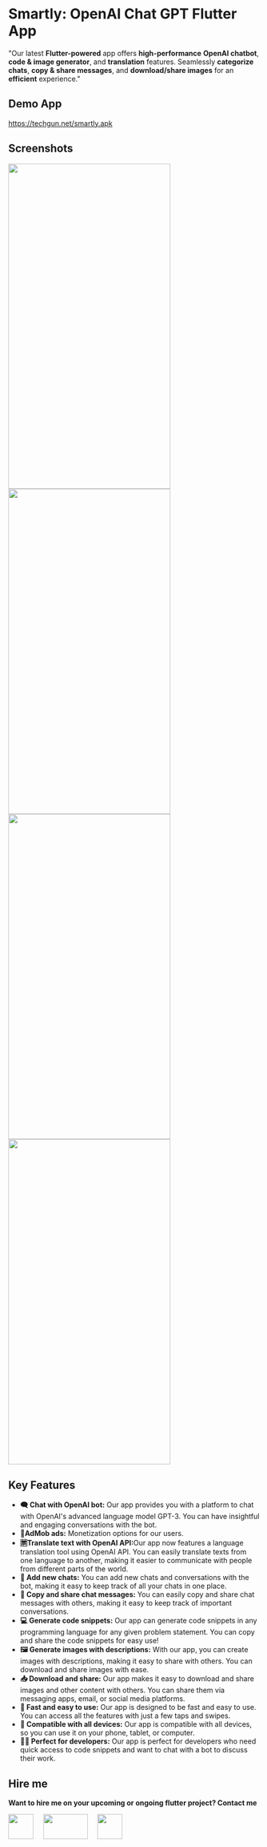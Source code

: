 # Smartly: OpenAI Chat GPT Flutter App

"Our latest <b>Flutter-powered</b> app offers <b>high-performance</b> <b>OpenAI chatbot</b>, <b>code & image generator</b>, and <b>translation</b> features. Seamlessly <b>categorize chats</b>, <b>copy & share messages</b>, and <b>download/share images</b> for an <b>efficient</b> experience."

## Demo App
https://techgun.net/smartly.apk

## Screenshots
<p><img alt="" src="https://lh3.googleusercontent.com/eP91Q96C8RXtqtPcy074ZLnlGsParwYnkqwjwp3O8AKv5-ys8QuaMZAknir8WRmOln1Xy5nzSD1xndLllmN7d1rw_VZ6qzBR2s3FZcAE3e5Mo1mnXYUS9ujOHojgOblV2QMcWBFcfGlVySu4ji8TteZgh1wf_CMKwqKoTFyZ2OV_QRVi_Czs2jXE7IFCSNsEDW7b2kQK1RYnda8--2x2MtOOUYw-OZlGlo614rHsphMpKFODp9Qw4jM9FKzghSX6K63y2Nq36borWg4LU771hYX87zKaZuLI51wBPPGcEKx8bNv5Gara8dPW6BggKKR7ucPLA3SBXej4rnU8w0nMUdOa5zge9T_9UPbHGYImCZHI1y6H0-LMCdsNXVYt3oDLeovswwJS5cVpqHojiyaY9fiIwECPAz1k42pTGtdVc5qwS83enz4B-l82cbEr9wj-L3kQgFTnBKeUT8bvte8_DuOqaASa86H5cDLJP6AJT8fRp07gt6NUcAVKfBOYMogj3BEqvP_IhUhsIcOuxnIjs9a6jmFO92lLO4b7WAjVOV2iNjeZbHfRb6nvOe3WU1vBzWC11jLwCOf9IRNMbgBcSYmGWdN_YDnJh2ejw0qH_VtWslqG7otCYEVJWXOlYu8kWUlbjQEeD31e0SXFjeIH_2UwNyI3hDsiTqqLx2At3Xo-nmfhVENja7X4CkIR4qWRoEiwmYICv9v9vTvzXRAr0kTkVzfLhy1Js8a5U4UGjVpnNlQJk1JGSu044t9C6tozh7B-DqLVRxoNDv9yBPzsy7fHt73uUORJaiW-avyfoOQS6UJg9z8lUFX6LVfxeyX5Y1hkxnOB3B784nQI2hG1ixNZMQDLoRSEdJtDOvP6_mmyxvm0JgMq2lF5UBkUvQYod9HYSr7OUyevam4aN9B0WAWPwwBTSnV3rPnKGx3UroM-=w325-h649-no?authuser=0" /><img alt="" src="https://lh3.googleusercontent.com/GngGqAI1qyMIuvS282A_gPNcCM4uB_JXV-4mQBf07xXSubwB9GdaAqHoufqrkFTEnuUr7cVEb_c9bNQq4cGvifHRnL1IdJ3mqXpUn3cHUjBDBPMrtWpAff0tmTpz2d-T3RTHSiljA5Yl3wN6RfSIK_hLKjSSe2ubKfMA7nRwJVgB5R2-gYKnjnZ98GJXuYolInD86-NvsANrkUkiviaPNNvwo20PVTLOI0-YnY47x7vPieBHESydmLJx5TYCNw8C7H2gfp5m4i1IhwnmY4RyEPe3mAsIUXFiZeQV1K9fPZhL6FZ0xrEoPd7Xp33R7SBV1yA1dYuENffzpakK2TukE-kgDiHA01_GcpK35JxHlLuvXrOCl0nF4pN0ifJNJ6uhLq8LvRsnFNu0G1Zcd311dipiA5OY47Iio_kz8ZLF3YPWFgcuiTFzC9CZpCIz8RkseUKiGX4R2U_9Xz1T6J7MfW3-c1zh992lXIfH6xikRK3G3UlEicjHoG3tVEGLrp9jCbuuXW-H1ImbpS4Xk7DBpzMOJN-mPKYTxNcn-5xFxAS1bxoJH99yCtMkkz84fcoZ3AQHfJUBG7DRcbbdjlNUiz6FHyoF0Qw556HUykfUGXnAHC1kRsJUfFzFm6QKXt6P8WhMJjZY4jPFCzJ55WQAE8m9J-8AwYO7bWwyxpAlRc4si6-1V34lzuhKigCOgJvZgLPCoDp9b5u9hNjIvyfe4rmI9_pSk5fMdnHHqBnSNANUI8cRN2w8_mhHKQ34uintXwEwKmR_JXX6-wRxvV3IaC5OdHzyUpdDx712156p50b3AOd8CpKXrdAaEIPKQhY7cEUFMvdWsM18HLpWjwpBIzfFHll9AYLOEmGoA-JANzuiUpnDUGA4Zz7rKie2iHOtp9C4NFiIhyo0e89-sevG2oOBF7rW8YIcDkbaxd3NRezl=w325-h649-no?authuser=0" style="height:649px; width:324px" /><img alt="" src="https://lh3.googleusercontent.com/9xYe4LoTFVxNb3gwLPOuX0SU09Ox2nuRG4c0A2wtXGNM76_ZAHgxigNpBQVB4pIYkFKHbiROPgeZ2dDoZRJfeCf2K9rn5hQuVnEP9bmDhLIjG9T_nDtDEfHkkRo5qNyfnqRF7yJttwWtxc6X7N82OFqIYE3vQRDgR9lem9QrCsiU0B4kdDyrcryy2MTPbisJovtcnkxR9IL8vOcyrCrbjQubUOAlT91Fs12VsOhre0Ehz4bMV-9RYObOsUD5ol32pSTrZHeqwMf9gnNIzza3YueTSOsT8YvTlRsktKeWnvJcILL5o_ZU21VrABVYChXP7-kX99UfBW4Z95vksXi0K_al93dd8utU-2_9igWhbeIhCDvnHzDe9dPgbktkXFDUJNpf7IJaqdQcSTZ18aYTULlY0OaNUPUlebrbyQ741W_PHV8w3qkShdPig_6aPDMFyyAQ33aM6DoZu_UNnb8Ht1H5U4FGq0R8fdQmtiFOT7RjzpbFH_2ZSduTQVKZTio3AxLZRpkMb7chbUJvidhMlk2fV1FOrPv-QRkdpLIHc5XdraWRIzQVIyCr-4thw66C15QcMo4EaejwVJw7St4wZYV9vGyRFZBbKhggefKgJ7bFnEMweDvbLId-VCdPq3S78lBdoIlUUzTEZFIpIOEwLP8YXUxuG3vaQIE34BJiQDFOm_7svPIfvBsKg-Zh_IHLtDtURxcKRZ7venc_goyvltu7RyIm4aizR8KEcusVN5p-V2MGytBPZNiURWvtgYPNcYB-UltKHTbswauPLbUyGQDq_9aM6NLXMlGTwq1xwf9bQWcMr7FIBRcboY8W3YWGfMosX14d2m_xrmh3e4Hq6LsNJY7_4PLwJ5UxvswlHRYktt4XL9ANXsqoauzZhjTPzmkn4nAO4pogsz3dO0mt2SZpIRGw1X1I5aF0loHDo_jh=w325-h649-no?authuser=0" style="height:649px; width:324px" /><img alt="" src="https://lh3.googleusercontent.com/hnQYbcV-He8O7NsXLsullToGyKvvjJG5UkeWrZyPr1K_rPSvqQWJ8H0b1nCJci-5f3tTkKL4DqoeyuZMIlL9qAGviMDXWhsy2bDgjaB93NkEfifhbT_L3VbKFxZK02-crvDhQ3fCjg2dmDHAnA4bgNT8OPOr7F1sOt0UmN7xqZ6uDOKu3RhdFMDp1Q4ygbeie_huvJgegmv11wpE2jk5hP8ynIm4syVqvHFy47JNOpboQzwbkEzVBACh03wg-VJhQWtXQm1c_JA11XNyglq33ReL9ZVfJldptP_rehW4RcKHlQhl9KnWaE2JSANK3IvCKztJwiniYvXE4wC_7dsd7Hr8RkRPpuozMwK8LNViPA24bzCrRDRXHiSRLP4RPFhRWIGMjpQpyMQ6LVIu7_hOP-jca6iCrtiSoL541d9V3dKVMiyg-5xiKrVLwpR2ddxJlmzqtEKzduUJHdDlfeVjRgUvflkDeh68Jx0YPNiEn6gZrj4IdjYE3_sdeWE8vpWonN7Lg7Rx1_lwgrb3mIqyayKeotX0He7hWisRZYQMGQa7CRgC5hXyVkSIn7vzSA6qGnYIixTfvhmazx3nBMit-ITJLulxQ8bNmabGQJ1pIdJyJIIN3Y_6F8WLBdgd8rTuKPGddYBKdQz3H4rxxs_fL7EJ3oP-neA6iDFEUnlYDemh9vgoxlkzGCjj3DnuiZoDQ1XOLebsw_1m7sOHQ08g_8KKPuFhBq5XJxh6ePvIvc8eRtsa4dHCZ2n5uB3NCQo2Rfr5YPkskPVn07pIA5N_fX_XpDi8ltpysJ1LgwWj10Y__ic0Cv0TUCGpiMN3PRxKpcfPcdtaWa98k1J4wqtAlrBhevUCaWivG0kgdGyejjgI1vP057rkCPoZSICTNLNCZISDNafOXYziabYmAF_km7egxTk46ZWx4f5fHJ_lrCqT=w325-h649-no?authuser=0" style="height:649px; width:324px" /><img alt="" src="https://lh3.googleusercontent.com/KETbo6Si9hXFuweJD3zCfwxYsnvdROZmK3dbSQ_Khc16_OtyXEBfwHWIF3Ray_O9qW0Es-1So1DcQ9ORI-LXTsjna9LVQVMPTYH6x3Tvtj9---Px33DEVhkJ3AOH-vUwRl2baSYCuotKvUu7ePLKpzaaw3CjdA2JQVwgEHLBzz634px5QEnh5W6ebKVAV8nurvzbbcDHsylkBPwpH171uYWIFqHGNwQf0Og-GRAcfGsILnNzRilKcvYKpVKm89W_unw2fpBXTNLPfFEmgMJWZbGU5ehgdfIoqB85n8bhoaH1xYcMfVpeU5UqDu1t8wPKZCFLizM08zmHrqAdxpo0kvYQtrjxxdlDddrzxBHPGVx_3-hsQNf3Ce3CdmX2XuvI92kmARF2Lx4s7ea8E4KXrCpKcxzdWgUnXtaAM0oJbpj-kjJmsQ0V1J7YDpJ6EzRJ7X4C5lunFeLwQlsBsS1Hkewwun50ChLwkUubXmZhysRoEwR735meaGlh503bf8IF5tjIKfBVFp8yadWRwRg-Keg06ng92BgqdtVaetAJDLXWRLUrt8cQHLNL_9gGzxiWnQhaj1PhhfSdWNcKSSBzhembEN28IJyHU8j3_bs3m2N73cKNMWVGv0ZrJp0rcUqSgjVS7OcBQJV-RjkU9fEVoyeTXA7ahEVoNCeeWqzhn6YWdZzL23U7OFvtZslf0B1PJVzonh0EQlNzlFnX4XQ9xZMxt6f9fLndMHZlHR4q_amLUfpKtVtaRjCaGznUPEC3mnjHCZBoWnEg2xS7fJ0gnDi54Nbx85Lyj1L_5iBUV6_gMPM0sOvCkNv3mR-GPzHXUvLj0l2dTeAYLJU9AKT3xhXe_WWyRiV69xGOmPaRLjIF88Eg0NCRnryCZi1unmcC43PKrugfqI9PD-Ls9ibosD5DgVgTsCT-Mgd859r-eoGq=w325-h649-no?authuser=0" style="height:649px; width:324px" /><img alt="" src="https://lh3.googleusercontent.com/wq1AFgxluCQsZ58fWSOdCL4rsPTlCwiNd8HtaDP_FKjvjeQEwAeupqHz02KKAiW1U2Ax_Nktecv1Ymv06DaispCiCTc8UzvTys96DA26C3v737SshtGUUS7IzfhFQG-Pn79dFOjSMDpemrQPk-3BXvpG7FylcLsYzN0k55M2x1h3S5ooiS1QiXL_OjaoPfQZSAfwE6Q1BDVOJg3IiLwje6RrXBTcOvExNrCswoVS84GAllIaVl_wQneq-s8Hq80ZnYpZ_tfKAzTM-L10dMx0AOnPATQo3tqu0knu0c1e-gS40tlFtKecsfjxfOnCDcgKhpicS4ydBW4X6tH9yzW62Z0GUS0BA3e36raOMQzlEArtsCpnAGps8-_rrQ_oPciUjxl6fhzQVO2fVIqgsB5fZfOXj1SKZplfiQrBS-zcM52ze0jU298NBans4OlyPZpWupMn-lGoOQCeXXW72JyKDo1IMXXokAbkFeuuJshFGREsyDPfAMtxq1JiqJo3jQsVhDL5j8FFnyA07sbQXP0ndCXPRyjtjUsfYhhzsgBEQ7O1V29XBtsmvTLCUwX3f7CSXq_be8RH5R3AxiKIq9QLg0J3nZNpDNMvuD3syIeRZiKaOxptu5KdCJlMVQaJq1Rvh4fhNAI_sSFrfRMTLj6kGZbvymRUYM8lboKrAHaYFvbyXhSKolMkZW_o-6auFdq159TA6z4ghLwZJpn8hsK7W2QqU8DNWEZEsmrDZOBm54dwxuEg0sK8IPqjQib6MNh-EfusS3U4Y6qFUFBgKWLG5-m8Um7W0jn60nWGjMSneRbW1pIVMZcprnu1syc32s97nt_Wio85OVbbcUHHWNHIXiKQ9wbOH9InxGSKEyiam4mj_kCRfUPNEipt-8Xd5Hxex-BOlFV9_vZNuunhm6xXN6pkXEeHh35nP4Q0vdQBpuG9=w325-h649-no?authuser=0" /><img alt="" src="https://lh3.googleusercontent.com/j1Px_igQqrsB0Eq6Bm96r9uQcKQMUC8jloQdHKD2ii-uS9tcI1wO8tQbEjz1GZqxmuWnkdtCGoWqPrY28dg4bsmcWwlO0E_pRU6Z7UOAOjBx7iF4eFPFaFe9Mqyb3aPXbRMpNAsXTArSZLUiEuXCZeFNXwJ7WAzreisJ4agPpBsJ1MeIRTcBf81Ri3kLrWUJPIBbHuVnC_31XlwMYofKoCD9tBiW7t1dC-zdeLP5U0DWHRPRH5K8q6q9muKtE5LIPqFm-4hRXJdcJl9nxU2pSSV5alygp_xyol_DoDhZnLE9PPcEKySo57rzQ6TFjW6miWAu_uyX2N_zdU9mXSm1vDNszA6arQkj2DGyh04ae6VbjTEcw_Q_X2yWhkyFopXomEzwcG0ytTy2T0ou5TSFYXdHjRF5MyoWlWcTTms166DRx7FdlYnv-IfGg1rvT6n0kHqq9U7lO66ifzzyDaKBKTzfR5Nve-0mJdbzjdPp_6ovNNwFs96jCQJJFoLJ0GLzsnLzXcq0zYYkOhGPN8IAgVxzXAIPwzR2aMKE7jL_cxKOHZCvhLH8yAbRV6qgV5K272EwiEEb_hVAb1IuOLejW0_9t5Z5rLVdze9wbdusHptVgY1kkx91olJuZDGBjC-F0vQa0pzwbxFWpOtpwMSvy2u2QiAjNWK0KTEttS1_fWkwj4TWSdoQCqKPFRKbu9qJnfHKdBBCFfE3BfJsrao8zPQ9Mg_UUD6Np7j4ppIieKEt6wylQQoUTB3m6U8oDTzyAV4JCvNCMrGQk5PMfIQDz9ITQ6maYmES6NPRIK_tBprDzjtqLOM_JSP_YLLs-3a-D_m4WZc0dowuKGy1FX2cUg9MWEo_V__sbUNVrJS3gH2ttTwOaVPu2UXj2gwHLHxIWbBfjal4akgtxh4eF49jfMp1ELLyn_ZPZEwkcttf89-j=w325-h649-no?authuser=0" /><img alt="" src="https://lh3.googleusercontent.com/NEEK6b_QMxeWx2tTbrg8U8EWCZEVBe5DRyA_OcwLcMlFCOLNIImXYDIDvz6fIzV7AG3R9a7LKQdk7PHJCgkBw4wcLQedKXEcTr0mKsHP-k1c_2IZCOy-c7V_Ey4dZHFoln-gk-MDB512Gfpl2xGrYceb4xAQ9wzrkvDoJ0qfSiqx4JXcA4e5M1-ZaEzAxfH2cCjQhvoI24NwzNoYQg03Hh2pdOw8Etwj5iNCw6x6JA5zfPdoJq0xJgsHOW17Jt9WiCdNZmOwlreKTouHc8_Dgu18cETfyB70kPJ-OS2G9L6v-ZZtiggsbTDJwh3xsWotbdlG5EyL20pKT9x1nViiMkis9d2kHSGJZKBQK0_bM-Hv-84E8MA90e84MfnLComeSduin9GkbOWa9iaYEdd49blgFk9mTGI4pJOrRrgwGAEJBtePEUN50wYg5CipViD3dzt7AowhE1QBd9_csjNjAAbayA3fbWwy1o0bF4QmY0tACPsFGrfwbjyP-NwlRJ4U_rixfKEn6D5YQP8VMQ6ebb3HMt1ixrA6p_e0wlEa8iTZN_FAPecsF8-kWp3mqxpSsz3vex0H-Qhs6sPdP9eHB7rRHGRye9bd4oh9R05xeD4Gocqc5I6k4BHaSz-6njHK3ISbboV4DDvkr1MxD9yLoxJ1-9tpdhLJNubwqpvQwbw5RJuGsWRrT_f3eF2SB91oE9CNxdGAalZ6SvuxvQvvof1_6zliNoyfieMC0YQeRw76MQS36U75BFSvnhYlDsRWEA6ZsUdN7NGHS7jRsdReDjURAIQZh9lwOlDyDhsAL6nF0uBob3a8YP0z3Pgs2s6Zj9Bhl7UoT-oWlZfEZcAX9g8_1jXRS9DnqkRs8xs0LxS5jO1HONdnAGFGOkj5DjGFBHtktISN3ltxK1PW2M6qEzSfN1LlyvZkAdr5akG-mdlp=w325-h649-no?authuser=0" /></p>


## Key Features

<ul>
    <li><b>🗨️ Chat with OpenAI bot:</b> Our app provides you with a platform to chat with OpenAI's advanced language model GPT-3. You can have insightful and engaging conversations with the bot.</li>
    <li><b>📢AdMob ads:</b> Monetization options for our users.</li>
    <li><b>🈲Translate text with OpenAI API:</b>Our app now features a language translation tool using OpenAI API. You can easily translate texts from one language to another, making it easier to communicate with people from different parts of the world.</li>
    <li><b>📝 Add new chats:</b> You can add new chats and conversations with the bot, making it easy to keep track of all your chats in one place.</li>
    <li><b>🔗 Copy and share chat messages:</b> You can easily copy and share chat messages with others, making it easy to keep track of important conversations.</li>
    <li><b>💻 Generate code snippets:</b> Our app can generate code snippets in any programming language for any given problem statement. You can copy and share the code snippets for easy use!</li>
    <li><b>🖼️ Generate images with descriptions:</b> With our app, you can create images with descriptions, making it easy to share with others. You can download and share images with ease.</li>
    <li><b>📥 Download and share:</b> Our app makes it easy to download and share images and other content with others. You can share them via messaging apps, email, or social media platforms.</li>
    <li><b>🚀 Fast and easy to use:</b> Our app is designed to be fast and easy to use. You can access all the features with just a few taps and swipes.</li>
    <li><b>📱 Compatible with all devices:</b> Our app is compatible with all devices, so you can use it on your phone, tablet, or computer.</li>
    <li><b>👨‍💻 Perfect for developers:</b> Our app is perfect for developers who need quick access to code snippets and want to chat with a bot to discuss their work.</li>
</ul>


## Hire me
**Want to hire me on your upcoming or ongoing flutter project? 
Contact me**

<p><a href="https://www.linkedin.com/in/balaji-kannan-ab8580207/" target="_blank"><img alt="" src="https://cdn-icons-png.flaticon.com/512/174/174857.png" style="height:50px; width:50px" /></a>&nbsp; &nbsp; &nbsp;<a href="https://www.fiverr.com/balajikannan03" target="_blank"><img alt="" src="https://logos-world.net/wp-content/uploads/2020/12/Fiverr-Logo.png" style="height:50px; width:89px" /></a>&nbsp; &nbsp; &nbsp;<a href="http://wa.me/919444036945" target="_blank"><img alt="" src="https://cdn-icons-png.flaticon.com/512/124/124034.png" style="height:50px; width:50px" /></a></p>
